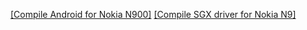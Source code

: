 [[Compile Android for Nokia N900]](compile_android_nokia_n900)
[[Compile SGX driver for Nokia N9]](compile_sgx_driver_for_nokia_n9)
